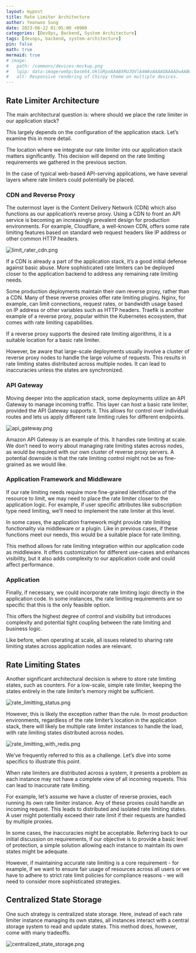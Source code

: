 ```yaml
---
layout: mypost
title: Rate Limiter Architecture
author: Yeonwoo Sung
date: 2023-06-22 01:05:00 +0900
categories: [DevOps, Backend, System Architecture]
tags: [devops, backend, system-architecture]
pin: false
math: true
mermaid: true
# image:
#   path: /commons/devices-mockup.png
#   lqip: data:image/webp;base64,UklGRpoAAABXRUJQVlA4WAoAAAAQAAAADwAABwAAQUxQSDIAAAARL0AmbZurmr57yyIiqE8oiG0bejIYEQTgqiDA9vqnsUSI6H+oAERp2HZ65qP/VIAWAFZQOCBCAAAA8AEAnQEqEAAIAAVAfCWkAALp8sF8rgRgAP7o9FDvMCkMde9PK7euH5M1m6VWoDXf2FkP3BqV0ZYbO6NA/VFIAAAA
#   alt: Responsive rendering of Chirpy theme on multiple devices.
---
```


## Rate Limiter Architecture

The main architectural question is: where should we place the rate limiter in our application stack?

This largely depends on the configuration of the application stack. Let’s examine this in more detail. 

The location where we integrate our rate limiter into our application stack matters significantly. This decision will depend on the rate limiting requirements we gathered in the previous section.

In the case of typical web-based API-serving applications, we have several layers where rate limiters could potentially be placed.

### CDN and Reverse Proxy

The outermost layer is the Content Delivery Network (CDN) which also functions as our application’s reverse proxy.
Using a CDN to front an API service is becoming an increasingly prevalent design for production environments.
For example, Cloudflare, a well-known CDN, offers some rate limiting features based on standard web request headers like IP address or other common HTTP headers.

![limit_rater_cdn.png](/assets/img/system_architecture/rate_limitter/limit_rater_cdn.png)

If a CDN is already a part of the application stack, it’s a good initial defense against basic abuse.
More sophisticated rate limiters can be deployed closer to the application backend to address any remaining rate limiting needs.

Some production deployments maintain their own reverse proxy, rather than a CDN. Many of these reverse proxies offer rate limiting plugins.
Nginx, for example, can limit connections, request rates, or bandwidth usage based on IP address or other variables such as HTTP headers.
Traefik is another example of a reverse proxy, popular within the Kubernetes ecosystem, that comes with rate limiting capabilities.

If a reverse proxy supports the desired rate limiting algorithms, it is a suitable location for a basic rate limiter.

However, be aware that large-scale deployments usually involve a cluster of reverse proxy nodes to handle the large volume of requests.
This results in rate limiting states distributed across multiple nodes.
It can lead to inaccuracies unless the states are synchronized.

### API Gateway

Moving deeper into the application stack, some deployments utilize an API Gateway to manage incoming traffic. This layer can host a basic rate limiter, provided the API Gateway supports it. This allows for control over individual routes and lets us apply different rate limiting rules for different endpoints.

![api_gateway.png](/assets/img/system_architecture/rate_limitter/api_gateway.png)

Amazon API Gateway is an example of this.
It handles rate limiting at scale.
We don’t need to worry about managing rate limiting states across nodes, as would be required with our own cluster of reverse proxy servers.
A potential downside is that the rate limiting control might not be as fine-grained as we would like.

### Application Framework and Middleware

If our rate limiting needs require more fine-grained identification of the resource to limit, we may need to place the rate limiter closer to the application logic.
For example, if user specific attributes like subscription type need limiting, we’ll need to implement the rate limiter at this level.

In some cases, the application framework might provide rate limiting functionality via middleware or a plugin.
Like in previous cases, if these functions meet our needs, this would be a suitable place for rate limiting.

This method allows for rate limiting integration within our application code as middleware.
It offers customization for different use-cases and enhances visibility, but it also adds complexity to our application code and could affect performance.

### Application

Finally, if necessary, we could incorporate rate limiting logic directly in the application code.
In some instances, the rate limiting requirements are so specific that this is the only feasible option.

This offers the highest degree of control and visibility but introduces complexity and potential tight coupling between the rate limiting and business logic.

Like before, when operating at scale, all issues related to sharing rate limiting states across application nodes are relevant.

## Rate Limiting States

Another significant architectural decision is where to store rate limiting states, such as counters. For a low-scale, simple rate limiter, keeping the states entirely in the rate limiter’s memory might be sufficient.

![rate_limitting_status.png](/assets/img/system_architecture/rate_limitter/rate_limitting_status.png)

However, this is likely the exception rather than the rule. In most production environments, regardless of the rate limiter’s location in the application stack, there will likely be multiple rate limiter instances to handle the load, with rate limiting states distributed across nodes.

![rate_limitting_with_redis.png](/assets/img/system_architecture/rate_limitter/rate_limitting_with_redis.png)

We’ve frequently referred to this as a challenge. Let’s dive into some specifics to illustrate this point.

When rate limiters are distributed across a system, it presents a problem as each instance may not have a complete view of all incoming requests.
This can lead to inaccurate rate limiting.

For example, let’s assume we have a cluster of reverse proxies, each running its own rate limiter instance.
Any of these proxies could handle an incoming request. This leads to distributed and isolated rate limiting states.
A user might potentially exceed their rate limit if their requests are handled by multiple proxies.

In some cases, the inaccuracies might be acceptable.
Referring back to our initial discussion on requirements, if our objective is to provide a basic level of protection, a simple solution allowing each instance to maintain its own states might be adequate.

However, if maintaining accurate rate limiting is a core requirement - for example, if we want to ensure fair usage of resources across all users or we have to adhere to strict rate limit policies for compliance reasons - we will need to consider more sophisticated strategies.

## Centralized State Storage

One such strategy is centralized state storage.
Here, instead of each rate limiter instance managing its own states, all instances interact with a central storage system to read and update states.
This method does, however, come with many tradeoffs.

![centralized_state_storage.png](/assets/img/system_architecture/rate_limitter/centralized_state_storage.png)
